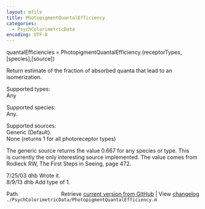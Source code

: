 ```yaml
---
layout: mfile
title: PhotopigmentQuantalEfficiency
categories:
  - PsychColorimetricData
encoding: UTF-8
---
```


 quantalEfficiencies = PhotopigmentQuantalEfficiency.(receptorTypes,[species],[source])  

 Return estimate of the fraction of absorbed quanta that lead to an isomerization.  

 Supported types:  
   Any  

 Supported species:  
        Any.  

 Supported sources:  
    Generic (Default).  
   None (returns 1 for all photoreceptor types)  

 The generic source returns the value 0.667 for any species or type.  This  
 is currently the only interesting source implemented.  The value comes from  
 Rodieck RW, The First Steps in Seeing, page 472.  

 7/25/03  dhb  Wrote it.  
 8/9/13   dhb  Add type of 1.  


<div class="code_header" style="text-align:right;">
  <span style="float:left;">Path&nbsp;&nbsp;</span> <span class="counter">Retrieve <a href=
  "https://raw.github.com/Psychtoolbox-3/Psychtoolbox-3/beta/./PsychColorimetricData/PhotopigmentQuantalEfficiency.m">current version from GitHub</a> | View <a href=
  "https://github.com/Psychtoolbox-3/Psychtoolbox-3/commits/beta/./PsychColorimetricData/PhotopigmentQuantalEfficiency.m">changelog</a></span>
</div>
<div class="code">
  <code>./PsychColorimetricData/PhotopigmentQuantalEfficiency.m</code>
</div>
